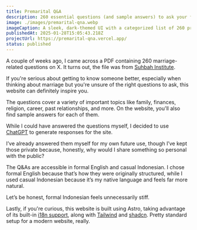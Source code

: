 ```yaml
---
title: Premarital Q&A
description: 260 essential questions (and sample answers) to ask your future spouse
image: ./images/premarital-qna.webp
imageCaption: A sleek, dark-themed UI with a categorized list of 260 premarital questions, featuring an expandable Q&A layout for easy navigation.
publishedAt: 2025-01-28T15:05:43.218Z
projectUrl: https://premarital-qna.vercel.app/
status: published
---
```


A couple of weeks ago, I came across a PDF containing 260 marriage-related questions on X. It turns out, the file was from [Suhbah Institute](https://suhbah.com/).

If you're serious about getting to know someone better, especially when thinking about marriage but you're unsure of the right questions to ask, this website can definitely inspire you.

The questions cover a variety of important topics like family, finances, religion, career, past relationships, and more. On the website, you'll also find sample answers for each of them.

While I could have answered the questions myself, I decided to use [ChatGPT](https://chatgpt.com/) to generate responses for the site.

I’ve already answered them myself for my own future use, though I’ve kept those private because, honestly, why would I share something so personal with the public?

The Q&As are accessible in formal English and casual Indonesian. I chose formal English because that’s how they were originally structured, while I used casual Indonesian because it’s my native language and feels far more natural.

Let’s be honest, formal Indonesian feels unnecessarily stiff.

Lastly, if you're curious, this website is built using Astro, taking advantage of its built-in [i18n support](https://docs.astro.build/en/recipes/i18n/), along with [Tailwind](https://tailwindcss.com/) and [shadcn](https://ui.shadcn.com/). Pretty standard setup for a modern website, really.
